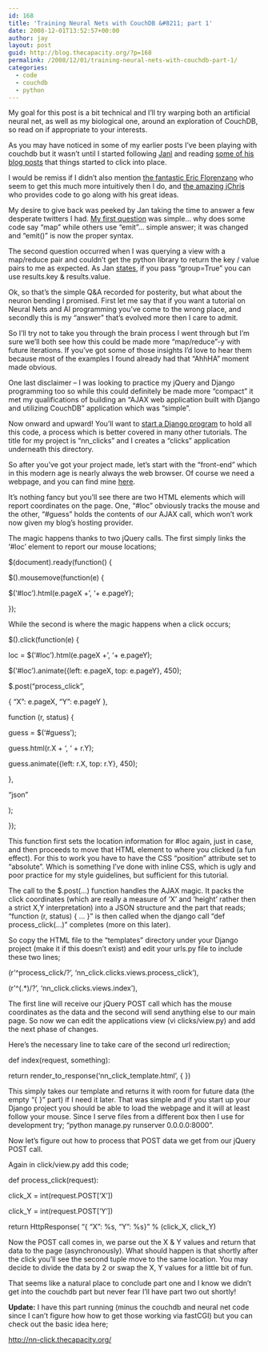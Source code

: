 ```yaml
---
id: 168
title: 'Training Neural Nets with CouchDB &#8211; part 1'
date: 2008-12-01T13:52:57+00:00
author: jay
layout: post
guid: http://blog.thecapacity.org/?p=168
permalink: /2008/12/01/training-neural-nets-with-couchdb-part-1/
categories:
  - code
  - couchdb
  - python
---
```

My goal for this post is a bit technical and I&#8217;ll try warping both an artificial neural net, as well as my biological one, around an exploration of CouchDB, so read on if appropriate to your interests.

As you may have noticed in some of my earlier posts I&#8217;ve been playing with couchdb but it wasn&#8217;t until I started following [Janl](http://twitter.com/janl) and reading [some of his blog posts](http://jan.prima.de/~jan/plok/index.php?url=archives/108-Programming-CouchDB-with-Javascript.html&serendipity[csuccess]=moderate) that things started to click into place.

I would be remiss if I didn&#8217;t also mention [the fantastic Eric Florenzano](http://www.eflorenzano.com/blog/post/why-couchdb-rocks/) who seem to get this much more intuitively then I do, and [the amazing jChris](http://jchris.mfdz.com/code/2008/11/my_couch_or_yours__shareable_ap) who provides code to go along with his great ideas.

My desire to give back was peeked by Jan taking the time to answer a few desperate twitters I had. [My first question](http://twitter.com/wjhuie/status/1022082284) was simple&#8230; why does some code say &#8220;map&#8221; while others use &#8220;emit&#8221;&#8230; simple answer; it was changed and &#8220;emit()&#8221; is now the proper syntax.

The second question occurred when I was querying a view with a map/reduce pair and couldn&#8217;t get the python library to return the key / value pairs to me as expected. As Jan [states](http://twitter.com/janl/status/1023371802), if you pass &#8220;group=True&#8221; you can use results.key & results.value.

Ok, so that&#8217;s the simple Q&A recorded for posterity, but what about the neuron bending I promised. First let me say that if you want a tutorial on Neural Nets and AI programming you&#8217;ve come to the wrong place, and secondly this is my &#8220;answer&#8221; that&#8217;s evolved more then I care to admit.

So I&#8217;ll try not to take you through the brain process I went through but I&#8217;m sure we&#8217;ll both see how this could be made more &#8220;map/reduce&#8221;-y with future iterations. If you&#8217;ve got some of those insights I&#8217;d love to hear them because most of the examples I found already had that &#8220;AhhHA&#8221; moment made obvious.

One last disclaimer &#8211; I was looking to practice my jQuery and Django programming too so while this could definitely be made more &#8220;compact&#8221; it met my qualifications of building an &#8220;AJAX web application built with Django and utilizing CouchDB&#8221; application which was &#8220;simple&#8221;.

Now onward and upward! You&#8217;ll want to [start a Django program](http://docs.djangoproject.com/en/dev/intro/tutorial01/?from=olddocs) to hold all this code, a process which is better covered in many other tutorials. The title for my project is &#8220;nn_clicks&#8221; and I creates a &#8220;clicks&#8221; application underneath this directory.

So after you&#8217;ve got your project made, let&#8217;s start with the &#8220;front-end&#8221; which in this modern age is nearly always the web browser. Of course we need a webpage, and you can find mine [here](http://media.thecapacity.org/files/nn_click_template.html).

It&#8217;s nothing fancy but you&#8217;ll see there are two HTML elements which will report coordinates on the page. One, &#8220;#loc&#8221; obviously tracks the mouse and the other, &#8220;#guess&#8221; holds the contents of our AJAX call, which won&#8217;t work now given my blog&#8217;s hosting provider.

The magic happens thanks to two jQuery calls. The first simply links the &#8216;#loc&#8217; element to report our mouse locations;

$(document).ready(function() {
  
$().mousemove(function(e) {
  
$(&#8216;#loc&#8217;).html(e.pageX +&#8217;, &#8216;+ e.pageY);
  
});

While the second is where the magic happens when a click occurs;

$().click(function(e) {
  
loc = $(&#8216;#loc&#8217;).html(e.pageX +&#8217;, &#8216;+ e.pageY);
  
$(&#8216;#loc&#8217;).animate({left: e.pageX, top: e.pageY}, 450);

$.post(&#8220;process_click&#8221;,
  
{ &#8220;X&#8221;: e.pageX, &#8220;Y&#8221;: e.pageY },
  
function (r, status) {
  
guess = $(&#8216;#guess&#8217;);
  
guess.html(r.X + &#8216;, &#8216; + r.Y);
  
guess.animate({left: r.X, top: r.Y}, 450);
  
},
  
&#8220;json&#8221;
  
);
  
});

This function first sets the location information for #loc again, just in case, and then proceeds to move that HTML element to where you clicked (a fun effect). For this to work you have to have the CSS &#8220;position&#8221; attribute set to &#8220;absolute&#8221;. Which is something I&#8217;ve done with inline CSS, which is ugly and poor practice for my style guidelines, but sufficient for this tutorial.

The call to the $.post(&#8230;) function handles the AJAX magic. It packs the click coordinates (which are really a measure of &#8216;X&#8217; and &#8216;height&#8217; rather then a strict X,Y interpretation) into a JSON structure and the part that reads; &#8220;function (r, status) { &#8230; }&#8221; is then called when the django call &#8220;def process_click(&#8230;)&#8221; completes (more on this later).

So copy the HTML file to the &#8220;templates&#8221; directory under your Django project (make it if this doesn&#8217;t exist) and edit your urls.py file to include these two lines;

(r&#8217;^process\_click/?&#8217;, &#8216;nn\_click.clicks.views.process_click&#8217;),
  
(r&#8217;^(.*)/?&#8217;, &#8216;nn_click.clicks.views.index&#8217;),

The first line will receive our jQuery POST call which has the mouse coordinates as the data and the second will send anything else to our main page. So now we can edit the applications view (vi clicks/view.py) and add the next phase of changes.

Here&#8217;s the necessary line to take care of the second url redirection;

def index(request, something):
  
return render\_to\_response(&#8216;nn\_click\_template.html&#8217;, { })

This simply takes our template and returns it with room for future data (the empty &#8220;{ }&#8221; part) if I need it later. That was simple and if you start up your Django project you should be able to load the webpage and it will at least follow your mouse. Since I serve files from a different box then I use for development try; &#8220;python manage.py runserver 0.0.0.0:8000&#8221;.

Now let&#8217;s figure out how to process that POST data we get from our jQuery POST call.

Again in click/view.py add this code;

def process_click(request):
  
click_X = int(request.POST[&#8216;X&#8217;])
  
click_Y = int(request.POST[&#8216;Y&#8217;])
  
return HttpResponse( &#8220;{ &#8220;X&#8221;: %s, &#8220;Y&#8221;: %s}&#8221; % (click\_X, click\_Y)

Now the POST call comes in, we parse out the X & Y values and return that data to the page (asynchronously). What should happen is that shortly after the click you&#8217;ll see the second tuple move to the same location. You may decide to divide the data by 2 or swap the X, Y values for a little bit of fun.

That seems like a natural place to conclude part one and I know we didn&#8217;t get into the couchdb part but never fear I&#8217;ll have part two out shortly!

**Update:** I have this part running (minus the couchdb and neural net code since I can&#8217;t figure how how to get those working via fastCGI) but you can check out the basic idea here;

http://nn-click.thecapacity.org/